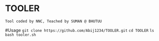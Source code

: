 # TOOLER
``` Tool coded by NNC, Teached by SUMAN @ BHUTUU ```

#Usage
``` git clone https://github.com/Abij1234/TOOLER.git ```
``` cd TOOLER ```
``` ls ```
``` bash tooler.sh ```
